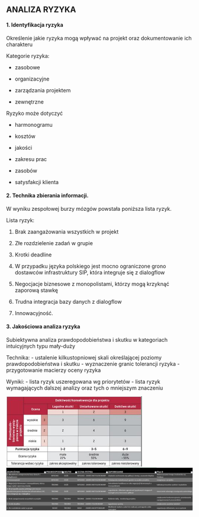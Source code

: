 ## ANALIZA RYZYKA

#### 1. Identyfikacja ryzyka

Określenie jakie ryzyka mogą wpływać na projekt oraz dokumentowanie ich charakteru

Kategorie ryzyka: 

- zasobowe

- organizacyjne

- zarządzania projektem

- zewnętrzne

Ryzyko może dotyczyć

- harmonogramu

- kosztów

- jakości

- zakresu prac

- zasobów

- satysfakcji klienta

#### 2. Technika zbierania informacji.

W wyniku zespołowej burzy mózgów powstała poniższa lista ryzyk.

Lista ryzyk:

  1. Brak zaangażowania wszystkich w projekt

  2. Złe rozdzielenie zadań w grupie

  3. Krotki deadline

  4. W przypadku języka polskiego jest mocno ograniczone grono dostawców infrastruktury SIP, która integruje się z dialogflow

  5. Negocjacje biznesowe z monopolistami, którzy mogą krzyknąć zaporową stawkę

  6. Trudna integracja bazy danych z dialogflow

  7. Innowacyjność.
  

  #### 3. Jakościowa analiza ryzyka 

Subiektywna analiza prawdopodobieństwa i skutku w kategoriach intuicyjnych typu mały-duży

Technika:  - ustalenie kilkustopniowej skali określającej poziomy prawdopodobieństwa i skutku  - wyznaczenie granic tolerancji ryzyka  - przygotowanie macierzy oceny ryzyka

Wyniki:  - lista ryzyk uszeregowana wg priorytetów  - lista ryzyk wymagających dalszej analizy oraz tych o mniejszym znaczeniu

![Alternatives](https://github.com/Jarxinho/Rebecka-Voice-Bot/blob/develop/images/macierz.JPG)
 ![Alternatives](https://github.com/Jarxinho/Rebecka-Voice-Bot/blob/develop/images/m4.JPG)


 
 
 
 
